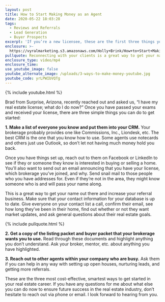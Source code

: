 ```yaml
---
layout: post
title: How to Start Making Money as an Agent
date: 2020-05-22 18:03:28
tags:
  - Reviews and Referrals
  - Lead Generation
  - Buyer Prospects
excerpt: 'If you’re a new licensee, these are the first three things you should do.'
enclosure: >-
  https://vyralmarketing.s3.amazonaws.com/Holly+Brink/How+to+Start+Making+Money+as+an+Agent.mp4
pullquote: Reconnecting with your clients is a great way to get your name out there.
enclosure_type: video/mp4
enclosure_time:
use_youtube_image: false
youtube_alternate_image: /uploads/3-ways-to-make-money-youtube.jpg
youtube_code: yrLPWIbVQTg
---
```


{% include youtube.html %}

Brad from Surprise, Arizona, recently reached out and asked us, “I have my real estate license; what do I do now?” Once you have passed your exams and received your license, there are three simple things you can do to get started:

**1\. Make a list of everyone you know and put them into your CRM.** Your brokerage probably provides one like Commissions, Inc., Liondesk, etc. The best CRM is the one that you know how to use. Some agents use notecards and others just use Outlook, so don’t let not having much money hold you back.&nbsp;

Once you have things set up, reach out to them on Facebook or LinkedIn to see if they or someone they know is interested in buying or selling a home. You'll also want to send out an email announcing that you have your license, which brokerage you’ve joined, and why. Send snail mail to those people who you have addresses for. Even if they’re not in the area, they might know someone who is and will pass your name along.&nbsp;

This is a great way to get your name out there and increase your referral business. Make sure that your contact information for your database is up to date. Give everyone on your contact list a call, confirm their email, see how long they’ve been in their home, find out whether or not they want market updates, and ask general questions about their real estate goals.

{% include pullquote.html %}

**2\. Get a copy of the listing packet and buyer packet that your brokerage wants you to use.** Read through these documents and highlight anything you don’t understand. Ask your broker, mentor, etc. about anything you have highlighted.

**3\. Reach out to other agents within your company who are busy.** Ask them if you can help in any way with setting up open houses, nurturing leads, and getting more referrals.

These are the three most cost-effective, smartest ways to get started in your real estate career. If you have any questions for me about what else you can do now to ensure future success in the real estate industry, don’t hesitate to reach out via phone or email. I look forward to hearing from you.